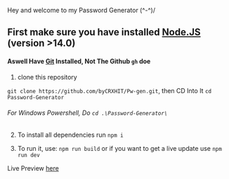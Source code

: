 Hey and welcome to my Password Generator (^-^)/

## **First make sure you have installed [Node.JS](https://nodejs.org/en/download/) (version >14.0)**
#### **Aswell Have [Git](https://git-scm.com/downloads) Installed, Not The Github `gh` doe**
1. clone this repository

`git clone https://github.com/byCRXHIT/Pw-gen.git`, then CD Into It `cd Password-Generator`

###### For Windows Powershell, Do `cd .\Password-Generator\`
2. To install all dependencies run `npm i`

3. To run it, use: `npm run build` 
or if you want to get a live update use `npm run dev`

Live Preview [here](https://pwgen.bycrxhit.xyz)
